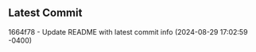 
## Latest Commit
1664f78 - Update README with latest commit info (2024-08-29 17:02:59 -0400) <Yunxi-Zhou>
